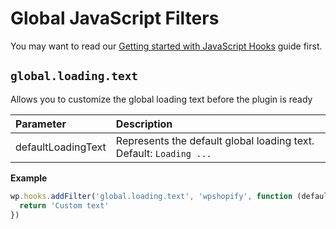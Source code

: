 # Global JavaScript Filters

You may want to read our [Getting started with JavaScript Hooks](guides/javascript-hooks.md) guide first.

## `global.loading.text`

Allows you to customize the global loading text before the plugin is ready

| Parameter          | Description                                                        |
| :----------------- | :----------------------------------------------------------------- |
| defaultLoadingText | Represents the default global loading text. Default: `Loading ...` |

**Example**

```js
wp.hooks.addFilter('global.loading.text', 'wpshopify', function (defaultLoadingText) {
  return 'Custom text'
})
```

